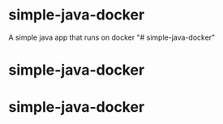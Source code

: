 # simple-java-docker
A simple java app that runs on docker 
"# simple-java-docker" 
# simple-java-docker
# simple-java-docker
